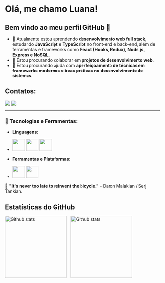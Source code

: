 # Olá, me chamo Luana! 
## Bem vindo ao meu perfil GitHub 👋


- 🌱 Atualmente estou aprendendo **desenvolvimento web full stack**, estudando **JavaScript** e **TypeScript** no front-end e back-end, além de ferramentas e frameworks como **React (Hooks, Redux), Node.js, Express e NoSQL**.
- 👯 Estou procurando colaborar em **projetos de desenvolvimento web**.
- 🤔 Estou procurando ajuda com **aperfeiçoamento de técnicas em frameworks modernos e boas práticas no desenvolvimento de sistemas**.

## Contatos:
<div>
<a href = "mailto:rsantos.luana@gmail.com"><img loading="lazy" src="https://img.shields.io/badge/Gmail-D14836?style=for-the-badge&logo=gmail&logoColor=white" target="_blank"></a>
<a href="https://www.linkedin.com/in/luana-ribeiro-dos-santos/" target="_blank"><img loading="lazy" src="https://img.shields.io/badge/-LinkedIn-%230077B5?style=for-the-badge&logo=linkedin&logoColor=white" target="_blank"></a>   
</div>

---

### 🌟 Tecnologias e Ferramentas:
- **Linguagens:**
-  <img src="https://cdn.jsdelivr.net/gh/devicons/devicon@latest/icons/html5/html5-original-wordmark.svg" width="40" height="40"/>  <img src="https://cdn.jsdelivr.net/gh/devicons/devicon@latest/icons/css3/css3-original-wordmark.svg" width="40" height="40"/> <img src="https://cdn.jsdelivr.net/gh/devicons/devicon@latest/icons/javascript/javascript-original.svg" width="40" height="40"/>
            
- **Ferramentas e Plataformas:**
- <img loading="lazy" src="https://cdn.jsdelivr.net/gh/devicons/devicon/icons/git/git-original.svg" width="40" height="40"/>   <img src="https://cdn.jsdelivr.net/gh/devicons/devicon@latest/icons/github/github-original-wordmark.svg" width="40" height="40"/>
            
🎯 **"It's never too late to reinvent the bicycle."** - Daron Malakian / Serj Tankian.

## Estatísticas do GitHub

<div>
<img
align="left"
title="Github stats"
height="200"
style="padding-right: 10px;"
src="https://github-readme-stats.vercel.app/api?username=lua-rib&show_icons=true&theme=tokyonight&include_all_commits=true&locale=pt-br"
</div>
            
<div>
<img
align="left"
title="Github stats"
height="200"
style="padding-right: 10px;"
src="https://github-readme-stats.vercel.app/api/top-langs/?username=lua-rib&theme=tokyonight&custom_title=Tecnologias&langs_count=7"
</div>





